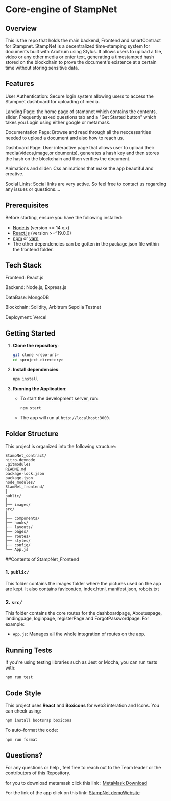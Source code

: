 # Core-engine of StampNet

## Overview

This is the repo that holds the main backend, Frontend and smartContract for Stampnet. StampNet is a decentralized time-stamping system for documents built with Arbitrum using Stylus. It allows users to upload a file, video or any other media or enter text, generating a timestamped hash stored on the blockchain to prove the document's existence at a certain time without storing sensitive data.

## Features
User Authentication: Secure login system allowing users to access the Stampnet dashboard for uploading of media.

Landing Page: the home page of stampnet which contains the contents, slider, Frequently asked questions tab and a "Get Started button" which takes you Login using either google or metamask.

Documentation Page: Browse and read through all the neccessarities needed to upload a document and also how to reach us.

Dashboard Page: User interactive page that allows user to upload their media(videos,image,or douments), generates a hash key and then stores the hash on the blockchain and
then verifies the document.

Animations and slider: Css animations that make the app beautiful and creative.

Social Links: Social links are very active. So feel free to contact us regarding any issues or questions....

## Prerequisites

Before starting, ensure you have the following installed:
- [Node.js](https://nodejs.org/) (version >= 14.x.x)
- [React.js](https://react.dev/) (version >=^19.0.0)
- [npm](https://www.npmjs.com/) or [yarn](https://yarnpkg.com/)
- The other dependencies can be gotten in the package.json file within the frontend folder.

## Tech Stack
Frontend: React.js

Backend: Node.js, Express.js

DataBase: MongoDB

Blockchain: Solidity, Arbitrum Sepolia Testnet

Deployment: Vercel

## Getting Started

1. **Clone the repository**:
   ```bash
   git clone <repo-url>
   cd <project-directory>
   ```

2. **Install dependencies**:
   ```bash
   npm install
   ```
   
4. **Running the Application**:
   - To start the development server, run:
     ```bash
     npm start
     ```
   - The app will run at `http://localhost:3000`.

## Folder Structure

This project is organized into the following structure:

```
StampNet_contract/
nitro-devnode
.gitmodules
README.md
package-lock.json
package.json
node_modules/
StamNet_frontend/
│
public/
│
├── images/
src/
│
├── components/
├── hooks/
├── layouts/
├── pages/
├── routes/
├── styles/
├── config/
└── App.js
```

##Contents of StampNet_Frontend

### 1. **`public/`**
   This folder contains the images folder where the pictures used on the app are kept. It also contains favicon.ico, index.html, manifest.json, robots.txt

### 2. **`src/`**
   This folder contains the core routes for the dashboardpage, Aboutuspage, landingpage, loginpage, registerPage and ForgotPasswordpage. For example:
   - `App.js`: Manages all the whole integration of routes on the app.


## Running Tests

If you're using testing libraries such as Jest or Mocha, you can run tests with:
   ```bash
   npm run test
   ```

## Code Style

This project uses **React** and **Boxicons** for web3 interation and Icons. You can check using:
   ```bash
   npm install bootsrap boxicons
   ```

To auto-format the code:
   ```bash
   npm run format
   ```

## Questions?

For any questions or help , feel free to reach out to the Team leader or the contributors of this Repository.


for you to download metamask click this link : [MetaMask Download](https://chromewebstore.google.com/detail/metamask/nkbihfbeogaeaoehlefnkodbefgpgknn?hl=en)


For the link of the app click on this link: [StampNet demoWebsite](https://StampNet.vercel.app)

